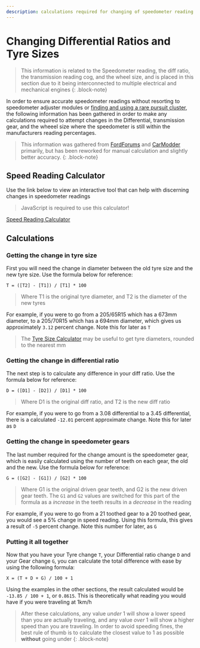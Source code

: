 ```yaml
---
description: calculations required for changing of speedometer reading based on transmission driven gear, diff ratio, and wheel size.
---
```


# Changing Differential Ratios and Tyre Sizes

> This information is related to the Speedometer reading, the diff ratio, the transmission reading cog, and the wheel size, and is placed in this section due to it being interconnected to multiple electrical and mechanical engines
{: .block-note}

In order to ensure accurate speedometer readings without resorting to speedometer adjuster modules or [finding and using a rare pursuit cluster](../../PCMBCM/InstrumentCluster/InstrumentCluster.md#pursuit-cluster---speedometer-calibration), the following information has been gathered in order to make any calculations required to attempt changes in the Differential, transmission gear, and the wheeel size where the speedometer is still within the manufacturers reading percentages.

> This information was gathered from [FordForums](../../Credits.md#sources) and [CarModder](../../Credits.md#sources) primarily, but has been reworked for manual calculation and slightly better accuracy.
{: .block-note}

<div class="printHide">
    <h2>Speed Reading Calculator</h2>
    <p>Use the link below to view an interactive tool that can help with discerning changes in speedometer readings</p>
    <blockquote class="block-note">JavaScript is required to use this calculator!</blockquote>
    <a href="./SpeedReaderCalculator.html">Speed Reading Calculator</a>
</div>

## Calculations

### Getting the change in tyre size

First you will need the change in diameter between the old tyre size and the new tyre size. Use the formula below for reference:

`T = ([T2] - [T1]) / [T1] * 100`

> Where T1 is the original tyre diameter, and T2 is the diameter of the new tyres

For example, if you were to go from a 205/65R15 which has a 673mm diameter, to a 205/70R15 which has a 694mm diameter, which gives us approximately `3.12` percent change. Note this for later as `T`

> The [Tyre Size Calculator](../../Body/WheelTyres/TyreCalculator.html) may be useful to get tyre diameters, rounded to the nearest mm

### Getting the change in differential ratio

The next step is to calculate any difference in your diff ratio. Use the formula below for reference:

`D = ([D1] - [D2]) / [D1] * 100`

> Where D1 is the original diff ratio, and T2 is the new diff ratio

For example, if you were to go from a 3.08 differential to a 3.45 differential, there is a calculated `-12.01` percent approximate change. Note this for later as `D`

### Getting the change in speedometer gears

The last number required for the change amount is the speedometer gear, which is easily calculated using the number of teeth on each gear, the old and the new. Use the formula below for reference:

`G = ([G2] - [G1]) / [G2] * 100`

> Where G1 is the original driven gear teeth, and G2 is the new driven gear teeth. The `G1` and `G2` values are switched for this part of the formula as a *increase* in the teeth results in a *decrease* in the reading

For example, if you were to go from a 21 toothed gear to a 20 toothed gear, you would see a 5% change in speed reading. Using this formula, this gives a result of `-5` percent change. Note this number for later, as `G`

### Putting it all together

Now that you have your Tyre change `T`, your Differential ratio change `D` and your Gear change `G`, you can calculate the total difference with ease by using the following formula:

`X = (T + D + G) / 100 + 1`

Using the examples in the other sections, the result calculated would be `-13.85 / 100 + 1`, or `0.8615`. This is theoretically what reading you would have if you were traveling at 1km/h

> After these calculations, any value *under* 1 will show a lower speed than you are actually traveling, and any value *over* 1 will show a higher speed than you are traveling. In order to avoid speeding fines, the best rule of thumb is to calculate the closest value to 1 as possible **without** going under
{: .block-note}